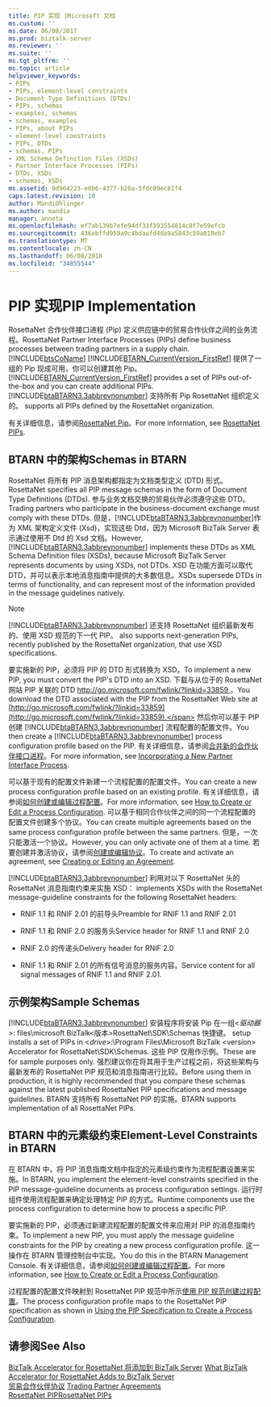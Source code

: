 ```yaml
---
title: PIP 实现 |Microsoft 文档
ms.custom: ''
ms.date: 06/08/2017
ms.prod: biztalk-server
ms.reviewer: ''
ms.suite: ''
ms.tgt_pltfrm: ''
ms.topic: article
helpviewer_keywords:
- PIPs
- PIPs, element-level constraints
- Document Type Definitions (DTDs)
- PIPs, schemas
- examples, schemas
- schemas, examples
- PIPs, about PIPs
- element-level constraints
- PIPs, DTDs
- schemas, PIPs
- XML Schema Definition files (XSDs)
- Partner Interface Processes (PIPs)
- DTDs, XSDs
- schemas, XSDs
ms.assetid: 0d964223-e0b6-4377-b26a-5fdc89ec81f4
caps.latest.revision: 10
author: MandiOhlinger
ms.author: mandia
manager: anneta
ms.openlocfilehash: ef7ab139b7efe94df33f393554814c8f7e59efcb
ms.sourcegitcommit: 436ebffd959a9c4bdaafd4da9a5843c59a018eb7
ms.translationtype: MT
ms.contentlocale: zh-CN
ms.lasthandoff: 06/08/2018
ms.locfileid: "34855544"
---
```

# <a name="pip-implementation"></a><span data-ttu-id="5b8ee-102">PIP 实现</span><span class="sxs-lookup"><span data-stu-id="5b8ee-102">PIP Implementation</span></span>
<span data-ttu-id="5b8ee-103">RosettaNet 合作伙伴接口进程 (Pip) 定义供应链中的贸易合作伙伴之间的业务流程。</span><span class="sxs-lookup"><span data-stu-id="5b8ee-103">RosettaNet Partner Interface Processes (PIPs) define business processes between trading partners in a supply chain.</span></span> [!INCLUDE[btsCoName](../../includes/btsconame-md.md)]<span data-ttu-id="5b8ee-104"> [!INCLUDE[BTARN_CurrentVersion_FirstRef](../../includes/btarn-currentversion-firstref-md.md)] 提供了一组的 Pip 现成可用，你可以创建其他 Pip。</span><span class="sxs-lookup"><span data-stu-id="5b8ee-104"> [!INCLUDE[BTARN_CurrentVersion_FirstRef](../../includes/btarn-currentversion-firstref-md.md)] provides a set of PIPs out-of-the-box and you can create additional PIPs.</span></span> [!INCLUDE[btaBTARN3.3abbrevnonumber](../../includes/btabtarn3-3abbrevnonumber-md.md)]<span data-ttu-id="5b8ee-105"> 支持所有 Pip RosettaNet 组织定义的。</span><span class="sxs-lookup"><span data-stu-id="5b8ee-105"> supports all PIPs defined by the RosettaNet organization.</span></span>  
  
 <span data-ttu-id="5b8ee-106">有关详细信息，请参阅[RosettaNet Pip](../../adapters-and-accelerators/accelerator-rosettanet/rosettanet-pips.md)。</span><span class="sxs-lookup"><span data-stu-id="5b8ee-106">For more information, see [RosettaNet PIPs](../../adapters-and-accelerators/accelerator-rosettanet/rosettanet-pips.md).</span></span>  
  
## <a name="schemas-in-btarn"></a><span data-ttu-id="5b8ee-107">BTARN 中的架构</span><span class="sxs-lookup"><span data-stu-id="5b8ee-107">Schemas in BTARN</span></span>  
 <span data-ttu-id="5b8ee-108">RosettaNet 将所有 PIP 消息架构都指定为文档类型定义 (DTD) 形式。</span><span class="sxs-lookup"><span data-stu-id="5b8ee-108">RosettaNet specifies all PIP message schemas in the form of Document Type Definitions (DTDs).</span></span> <span data-ttu-id="5b8ee-109">参与业务文档交换的贸易伙伴必须遵守这些 DTD。</span><span class="sxs-lookup"><span data-stu-id="5b8ee-109">Trading partners who participate in the business-document exchange must comply with these DTDs.</span></span> <span data-ttu-id="5b8ee-110">但是，[!INCLUDE[btaBTARN3.3abbrevnonumber](../../includes/btabtarn3-3abbrevnonumber-md.md)]作为 XML 架构定义文件 (Xsd)，实现这些 Dtd，因为 Microsoft BizTalk Server 表示通过使用不 Dtd 的 Xsd 文档。</span><span class="sxs-lookup"><span data-stu-id="5b8ee-110">However, [!INCLUDE[btaBTARN3.3abbrevnonumber](../../includes/btabtarn3-3abbrevnonumber-md.md)] implements these DTDs as XML Schema Definition files (XSDs), because Microsoft  BizTalk Server represents documents by using XSDs, not DTDs.</span></span> <span data-ttu-id="5b8ee-111">XSD 在功能方面可以取代 DTD，并可以表示本地消息指南中提供的大多数信息。</span><span class="sxs-lookup"><span data-stu-id="5b8ee-111">XSDs supersede DTDs in terms of functionality, and can represent most of the information provided in the message guidelines natively.</span></span>  
  
> [!NOTE]
>  [!INCLUDE[btaBTARN3.3abbrevnonumber](../../includes/btabtarn3-3abbrevnonumber-md.md)]<span data-ttu-id="5b8ee-112"> 还支持 RosettaNet 组织最新发布的、使用 XSD 规范的下一代 PIP。</span><span class="sxs-lookup"><span data-stu-id="5b8ee-112"> also supports next-generation PIPs, recently published by the RosettaNet organization, that use XSD specifications.</span></span>  
  
 <span data-ttu-id="5b8ee-113">要实施新的 PIP，必须将 PIP 的 DTD 形式转换为 XSD。</span><span class="sxs-lookup"><span data-stu-id="5b8ee-113">To implement a new PIP, you must convert the PIP's DTD into an XSD.</span></span> <span data-ttu-id="5b8ee-114">下载与从位于的 RosettaNet 网站 PIP 关联的 DTD [ http://go.microsoft.com/fwlink/?linkid=33859 ](http://go.microsoft.com/fwlink/?linkid=33859)。</span><span class="sxs-lookup"><span data-stu-id="5b8ee-114">You download the DTD associated with the PIP from the RosettaNet Web site at [http://go.microsoft.com/fwlink/?linkid=33859](http://go.microsoft.com/fwlink/?linkid=33859).</span></span> <span data-ttu-id="5b8ee-115">然后你可以基于 PIP 创建 [!INCLUDE[btaBTARN3.3abbrevnonumber](../../includes/btabtarn3-3abbrevnonumber-md.md)] 流程配置的配置文件。</span><span class="sxs-lookup"><span data-stu-id="5b8ee-115">You then create a [!INCLUDE[btaBTARN3.3abbrevnonumber](../../includes/btabtarn3-3abbrevnonumber-md.md)] process configuration profile based on the PIP.</span></span> <span data-ttu-id="5b8ee-116">有关详细信息，请参阅[合并新的合作伙伴接口进程](../../adapters-and-accelerators/accelerator-rosettanet/incorporating-a-new-partner-interface-process.md)。</span><span class="sxs-lookup"><span data-stu-id="5b8ee-116">For more information, see [Incorporating a New Partner Interface Process](../../adapters-and-accelerators/accelerator-rosettanet/incorporating-a-new-partner-interface-process.md).</span></span>  
  
 <span data-ttu-id="5b8ee-117">可以基于现有的配置文件新建一个流程配置的配置文件。</span><span class="sxs-lookup"><span data-stu-id="5b8ee-117">You can create a new process configuration profile based on an existing profile.</span></span> <span data-ttu-id="5b8ee-118">有关详细信息，请参阅[如何创建或编辑过程配置](../../adapters-and-accelerators/accelerator-rosettanet/how-to-create-or-edit-a-process-configuration.md)。</span><span class="sxs-lookup"><span data-stu-id="5b8ee-118">For more information, see [How to Create or Edit a Process Configuration](../../adapters-and-accelerators/accelerator-rosettanet/how-to-create-or-edit-a-process-configuration.md).</span></span> <span data-ttu-id="5b8ee-119">可以基于相同合作伙伴之间的同一个流程配置的配置文件创建多个协议。</span><span class="sxs-lookup"><span data-stu-id="5b8ee-119">You can create multiple agreements based on the same process configuration profile between the same partners.</span></span> <span data-ttu-id="5b8ee-120">但是，一次只能激活一个协议。</span><span class="sxs-lookup"><span data-stu-id="5b8ee-120">However, you can only activate one of them at a time.</span></span> <span data-ttu-id="5b8ee-121">若要创建并激活协议，请参阅[创建或编辑协议](../../adapters-and-accelerators/accelerator-rosettanet/creating-or-editing-an-agreement.md)。</span><span class="sxs-lookup"><span data-stu-id="5b8ee-121">To create and activate an agreement, see [Creating or Editing an Agreement](../../adapters-and-accelerators/accelerator-rosettanet/creating-or-editing-an-agreement.md).</span></span>  
  
 [!INCLUDE[btaBTARN3.3abbrevnonumber](../../includes/btabtarn3-3abbrevnonumber-md.md)]<span data-ttu-id="5b8ee-122"> 利用对以下 RosettaNet 头的 RosettaNet 消息指南约束来实施 XSD：</span><span class="sxs-lookup"><span data-stu-id="5b8ee-122"> implements XSDs with the RosettaNet message-guideline constraints for the following RosettaNet headers:</span></span>  
  
-   <span data-ttu-id="5b8ee-123">RNIF 1.1 和 RNIF 2.01 的前导头</span><span class="sxs-lookup"><span data-stu-id="5b8ee-123">Preamble for RNIF 1.1 and RNIF 2.01</span></span>  
  
-   <span data-ttu-id="5b8ee-124">RNIF 1.1 和 RNIF 2.0 的服务头</span><span class="sxs-lookup"><span data-stu-id="5b8ee-124">Service header for RNIF 1.1 and RNIF 2.0</span></span>  
  
-   <span data-ttu-id="5b8ee-125">RNIF 2.0 的传递头</span><span class="sxs-lookup"><span data-stu-id="5b8ee-125">Delivery header for RNIF 2.0</span></span>  
  
-   <span data-ttu-id="5b8ee-126">RNIF 1.1 和 RNIF 2.01 的所有信号消息的服务内容。</span><span class="sxs-lookup"><span data-stu-id="5b8ee-126">Service content for all signal messages of RNIF 1.1 and RNIF 2.01.</span></span>  
  
## <a name="sample-schemas"></a><span data-ttu-id="5b8ee-127">示例架构</span><span class="sxs-lookup"><span data-stu-id="5b8ee-127">Sample Schemas</span></span>  
 [!INCLUDE[btaBTARN3.3abbrevnonumber](../../includes/btabtarn3-3abbrevnonumber-md.md)]<span data-ttu-id="5b8ee-128"> 安装程序将安装 Pip 在一组\<*驱动器*\>: files\microsoft BizTalk\<版本\>RosettaNet\SDK\Schemas 快捷键。</span><span class="sxs-lookup"><span data-stu-id="5b8ee-128"> setup installs a set of PIPs in \<*drive*\>:\Program Files\Microsoft BizTalk \<version\> Accelerator for RosettaNet\SDK\Schemas.</span></span> <span data-ttu-id="5b8ee-129">这些 PIP 仅用作示例。</span><span class="sxs-lookup"><span data-stu-id="5b8ee-129">These are for sample purposes only.</span></span> <span data-ttu-id="5b8ee-130">强烈建议你在将其用于生产过程之前，将这些架构与最新发布的 RosettaNet PIP 规范和消息指南进行比较。</span><span class="sxs-lookup"><span data-stu-id="5b8ee-130">Before using them in production, it is highly recommended that you compare these schemas against the latest published RosettaNet PIP specifications and message guidelines.</span></span> <span data-ttu-id="5b8ee-131">BTARN 支持所有 RosettaNet PIP 的实施。</span><span class="sxs-lookup"><span data-stu-id="5b8ee-131">BTARN supports implementation of all RosettaNet PIPs.</span></span>  
  
## <a name="element-level-constraints-in-btarn"></a><span data-ttu-id="5b8ee-132">BTARN 中的元素级约束</span><span class="sxs-lookup"><span data-stu-id="5b8ee-132">Element-Level Constraints in BTARN</span></span>  
 <span data-ttu-id="5b8ee-133">在 BTARN 中，将 PIP 消息指南文档中指定的元素级约束作为流程配置设置来实施。</span><span class="sxs-lookup"><span data-stu-id="5b8ee-133">In BTARN, you implement the element-level constraints specified in the PIP message-guideline documents as process configuration settings.</span></span> <span data-ttu-id="5b8ee-134">运行时组件使用流程配置来确定处理特定 PIP 的方式。</span><span class="sxs-lookup"><span data-stu-id="5b8ee-134">Runtime components use the process configuration to determine how to process a specific PIP.</span></span>  
  
 <span data-ttu-id="5b8ee-135">要实施新的 PIP，必须通过新建流程配置的配置文件来应用对 PIP 的消息指南约束。</span><span class="sxs-lookup"><span data-stu-id="5b8ee-135">To implement a new PIP, you must apply the message guideline constraints for the PIP by creating a new process configuration profile.</span></span> <span data-ttu-id="5b8ee-136">这一操作在 BTARN 管理控制台中实现。</span><span class="sxs-lookup"><span data-stu-id="5b8ee-136">You do this in the BTARN Management Console.</span></span> <span data-ttu-id="5b8ee-137">有关详细信息，请参阅[如何创建或编辑过程配置](../../adapters-and-accelerators/accelerator-rosettanet/how-to-create-or-edit-a-process-configuration.md)。</span><span class="sxs-lookup"><span data-stu-id="5b8ee-137">For more information, see [How to Create or Edit a Process Configuration](../../adapters-and-accelerators/accelerator-rosettanet/how-to-create-or-edit-a-process-configuration.md).</span></span>  
  
 <span data-ttu-id="5b8ee-138">过程配置的配置文件映射到 RosettaNet PIP 规范中所示[使用 PIP 规范创建过程配置](../../adapters-and-accelerators/accelerator-rosettanet/using-the-pip-specification-to-create-a-process-configuration.md)。</span><span class="sxs-lookup"><span data-stu-id="5b8ee-138">The process configuration profile maps to the RosettaNet PIP specification as shown in [Using the PIP Specification to Create a Process Configuration](../../adapters-and-accelerators/accelerator-rosettanet/using-the-pip-specification-to-create-a-process-configuration.md).</span></span>  
  
## <a name="see-also"></a><span data-ttu-id="5b8ee-139">请参阅</span><span class="sxs-lookup"><span data-stu-id="5b8ee-139">See Also</span></span>  
 <span data-ttu-id="5b8ee-140">[BizTalk Accelerator for RosettaNet 将添加到 BizTalk Server](../../adapters-and-accelerators/accelerator-rosettanet/what-biztalk-accelerator-for-rosettanet-adds-to-biztalk-server.md) </span><span class="sxs-lookup"><span data-stu-id="5b8ee-140">[What BizTalk Accelerator for RosettaNet Adds to BizTalk Server](../../adapters-and-accelerators/accelerator-rosettanet/what-biztalk-accelerator-for-rosettanet-adds-to-biztalk-server.md) </span></span>  
 <span data-ttu-id="5b8ee-141">[贸易合作伙伴协议](../../adapters-and-accelerators/accelerator-rosettanet/trading-partner-agreements.md) </span><span class="sxs-lookup"><span data-stu-id="5b8ee-141">[Trading Partner Agreements](../../adapters-and-accelerators/accelerator-rosettanet/trading-partner-agreements.md) </span></span>  
 [<span data-ttu-id="5b8ee-142">RosettaNet PIP</span><span class="sxs-lookup"><span data-stu-id="5b8ee-142">RosettaNet PIPs</span></span>](../../adapters-and-accelerators/accelerator-rosettanet/rosettanet-pips.md)

